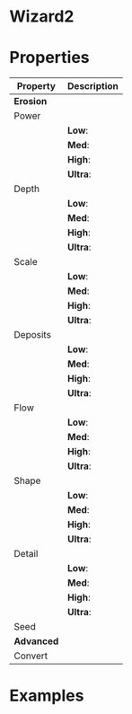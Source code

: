 # Wizard2


# Properties


| Property | Description| 
| -------- | -----------|
| **Erosion** |  |
| Power |  |
| | **Low**: <desc> |
| | **Med**: <desc> |
| | **High**: <desc> |
| | **Ultra**: <desc> |
| Depth |  |
| | **Low**: <desc> |
| | **Med**: <desc> |
| | **High**: <desc> |
| | **Ultra**: <desc> |
| Scale |  |
| | **Low**: <desc> |
| | **Med**: <desc> |
| | **High**: <desc> |
| | **Ultra**: <desc> |
| Deposits |  |
| | **Low**: <desc> |
| | **Med**: <desc> |
| | **High**: <desc> |
| | **Ultra**: <desc> |
| Flow |  |
| | **Low**: <desc> |
| | **Med**: <desc> |
| | **High**: <desc> |
| | **Ultra**: <desc> |
| Shape |  |
| | **Low**: <desc> |
| | **Med**: <desc> |
| | **High**: <desc> |
| | **Ultra**: <desc> |
| Detail |  |
| | **Low**: <desc> |
| | **Med**: <desc> |
| | **High**: <desc> |
| | **Ultra**: <desc> |
| Seed |  |
| **Advanced** |  |
| Convert |  |




# Examples
